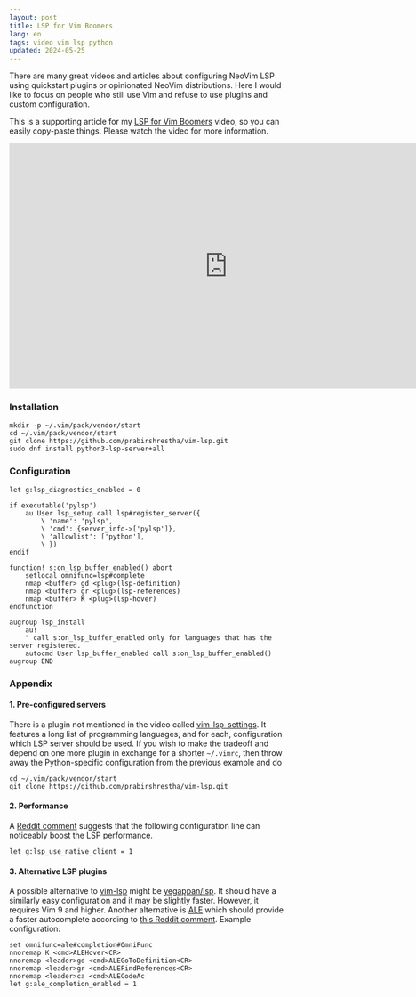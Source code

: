 ```yaml
---
layout: post
title: LSP for Vim Boomers
lang: en
tags: video vim lsp python
updated: 2024-05-25
---
```


There are many great videos and articles about configuring NeoVim LSP
using quickstart plugins or opinionated NeoVim distributions. Here I
would like to focus on people who still use Vim and refuse to use
plugins and custom configuration.

This is a supporting article for my [LSP for Vim Boomers][video]
video, so you can easily copy-paste things. Please watch the video for more information.

<div class="text-center img-row row">
<iframe width="784" height="441" src="https://www.youtube.com/embed/-aIPEOxUCUY?si=qvz4LF3C0s9tWx82" title="YouTube video player" frameborder="0" allow="accelerometer; autoplay; clipboard-write; encrypted-media; gyroscope; picture-in-picture; web-share" referrerpolicy="strict-origin-when-cross-origin" allowfullscreen></iframe>
</div>



### Installation

```
mkdir -p ~/.vim/pack/vendor/start
cd ~/.vim/pack/vendor/start
git clone https://github.com/prabirshrestha/vim-lsp.git
sudo dnf install python3-lsp-server+all
```

### Configuration

```vim
let g:lsp_diagnostics_enabled = 0

if executable('pylsp')
    au User lsp_setup call lsp#register_server({
        \ 'name': 'pylsp',
        \ 'cmd': {server_info->['pylsp']},
        \ 'allowlist': ['python'],
        \ })
endif

function! s:on_lsp_buffer_enabled() abort
    setlocal omnifunc=lsp#complete
    nmap <buffer> gd <plug>(lsp-definition)
    nmap <buffer> gr <plug>(lsp-references)
    nmap <buffer> K <plug>(lsp-hover)
endfunction

augroup lsp_install
    au!
    " call s:on_lsp_buffer_enabled only for languages that has the server registered.
    autocmd User lsp_buffer_enabled call s:on_lsp_buffer_enabled()
augroup END
```

### Appendix

#### 1. Pre-configured servers

There is a plugin not mentioned in the video called
[vim-lsp-settings][vim-lsp-settings]. It features a long list of
programming languages, and for each, configuration which LSP
server should be used. If you wish to make the tradeoff and
depend on one more plugin in exchange for a shorter `~/.vimrc`, then
throw away the Python-specific configuration from the previous example
and do

```
cd ~/.vim/pack/vendor/start
git clone https://github.com/prabirshrestha/vim-lsp.git
```

#### 2. Performance

A [Reddit comment][comment-1] suggests that the following configuration line can
noticeably boost the LSP performance.

```vim
let g:lsp_use_native_client = 1
```

#### 3. Alternative LSP plugins

A possible alternative to [vim-lsp][vim-lsp] might be
[yegappan/lsp][yegappan/lsp]. It should have a similarly easy
configuration and it may be slightly faster. However, it requires Vim
9 and higher. Another alternative is [ALE][ale] which should provide a
faster autocomplete according to [this Reddit comment][comment-2]. Example
configuration:

```vim
set omnifunc=ale#completion#OmniFunc
nnoremap K <cmd>ALEHover<CR>
nnoremap <leader>gd <cmd>ALEGoToDefinition<CR>
nnoremap <leader>gr <cmd>ALEFindReferences<CR>
nnoremap <leader>ca <cmd>ALECodeAc
let g:ale_completion_enabled = 1
```


[video]: https://www.youtube.com/watch?v=-aIPEOxUCUY
[vim-lsp-settings]: https://github.com/mattn/vim-lsp-settings
[comment-1]: https://www.reddit.com/r/vim/comments/1cyh7rs/comment/l5astyh/?utm_source=share&utm_medium=web2x&context=3
[vim-lsp]: https://github.com/prabirshrestha/vim-lsp
[yegappan/lsp]: https://github.com/yegappan/lsp
[ale]: https://github.com/dense-analysis/ale
[comment-2]: https://www.reddit.com/r/vim/comments/1cyh7rs/comment/l5lbpxj/?utm_source=share&utm_medium=web2x&context=3
